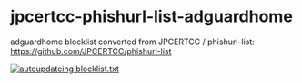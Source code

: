 # jpcertcc-phishurl-list-adguardhome
adguardhome blocklist converted from JPCERTCC / phishurl-list:
https://github.com/JPCERTCC/phishurl-list


[![autoupdateing blocklist.txt](https://github.com/yqhr/jpcertcc-phishurl-list-adguardhome/actions/workflows/action.yml/badge.svg)](https://github.com/yqhr/jpcertcc-phishurl-list-adguardhome/actions/workflows/action.yml)
